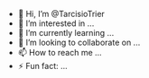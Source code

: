 - 👋 Hi, I’m @TarcisioTrier
- 👀 I’m interested in ...
- 🌱 I’m currently learning ...
- 💞️ I’m looking to collaborate on ...
- 📫 How to reach me ...
- ⚡ Fun fact: ...

<!---
TarcisioTrier/TarcisioTrier is a ✨ special ✨ repository because its `README.md` (this file) appears on your GitHub profile.
You can click the Preview link to take a look at your changes.
--->
